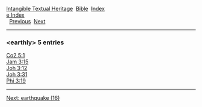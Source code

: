 [Intangible Textual Heritage](../../index)  [Bible](../index) 
[Index](index)   
[e Index](_e_)  
  [Previous](c03474)  [Next](c03476) 

------------------------------------------------------------------------

### &lt;earthly&gt; 5 entries

[Co2 5:1](../kjv/co2005.htm#001)  
[Jam 3:15](../kjv/jam003.htm#015)  
[Joh 3:12](../kjv/joh003.htm#012)  
[Joh 3:31](../kjv/joh003.htm#031)  
[Phi 3:19](../kjv/phi003.htm#019)  

------------------------------------------------------------------------

[Next: earthquake (16)](c03476)
